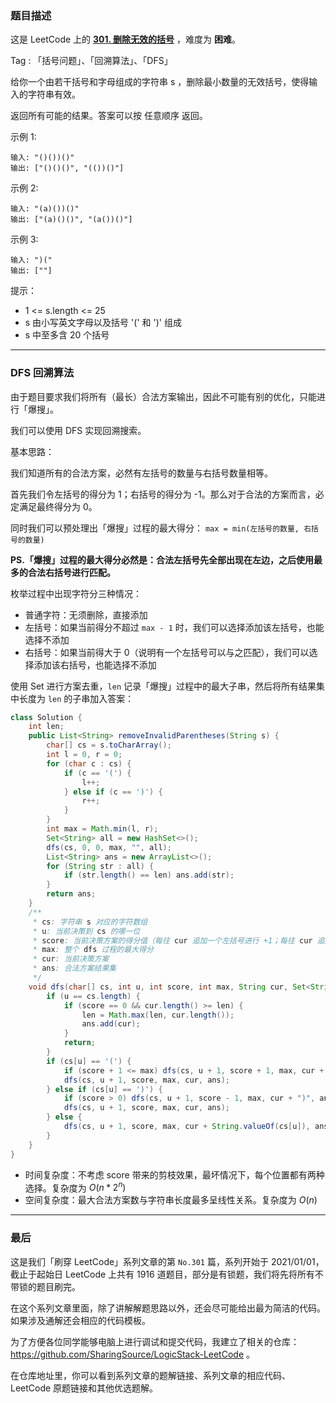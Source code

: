 ### 题目描述

这是 LeetCode 上的 **[301. 删除无效的括号](https://leetcode-cn.com/problems/remove-invalid-parentheses/solution/yi-fen-zhong-nei-kan-dong-jiang-gua-hao-aya6k/)** ，难度为 **困难**。

Tag : 「括号问题」、「回溯算法」、「DFS」



给你一个由若干括号和字母组成的字符串 s ，删除最小数量的无效括号，使得输入的字符串有效。

返回所有可能的结果。答案可以按 任意顺序 返回。


示例 1:
```
输入: "()())()"
输出: ["()()()", "(())()"]
```
示例 2:
```
输入: "(a)())()"
输出: ["(a)()()", "(a())()"]
```
示例 3:
```
输入: ")("
输出: [""]
```

提示：
* 1 <= s.length <= 25
* s 由小写英文字母以及括号 '(' 和 ')' 组成
* s 中至多含 20 个括号

---

### DFS 回溯算法

由于题目要求我们将所有（最长）合法方案输出，因此不可能有别的优化，只能进行「爆搜」。

我们可以使用 DFS 实现回溯搜索。

基本思路：

我们知道所有的合法方案，必然有左括号的数量与右括号数量相等。

首先我们令左括号的得分为 1；右括号的得分为 -1。那么对于合法的方案而言，必定满足最终得分为 0。

同时我们可以预处理出「爆搜」过程的最大得分： `max = min(左括号的数量, 右括号的数量)`

**PS.「爆搜」过程的最大得分必然是：合法左括号先全部出现在左边，之后使用最多的合法右括号进行匹配。**

枚举过程中出现字符分三种情况：
* 普通字符：无须删除，直接添加
* 左括号：如果当前得分不超过 `max - 1` 时，我们可以选择添加该左括号，也能选择不添加
* 右括号：如果当前得大于 0（说明有一个左括号可以与之匹配），我们可以选择添加该右括号，也能选择不添加

使用 Set 进行方案去重，`len` 记录「爆搜」过程中的最大子串，然后将所有结果集中长度为 `len` 的子串加入答案：

```Java []
class Solution {
    int len;
    public List<String> removeInvalidParentheses(String s) {
        char[] cs = s.toCharArray();
        int l = 0, r = 0;
        for (char c : cs) {
            if (c == '(') {
                l++;
            } else if (c == ')') {
                r++;
            }
        }
        int max = Math.min(l, r);
        Set<String> all = new HashSet<>();
        dfs(cs, 0, 0, max, "", all);
        List<String> ans = new ArrayList<>();
        for (String str : all) {
            if (str.length() == len) ans.add(str);
        }
        return ans;
    }
    /**
     * cs: 字符串 s 对应的字符数组
     * u: 当前决策到 cs 的哪一位
     * score: 当前决策方案的得分值（每往 cur 追加一个左括号进行 +1；每往 cur 追加一个右括号进行 -1）
     * max: 整个 dfs 过程的最大得分
     * cur: 当前决策方案 
     * ans: 合法方案结果集
     */
    void dfs(char[] cs, int u, int score, int max, String cur, Set<String> ans) {
        if (u == cs.length) {
            if (score == 0 && cur.length() >= len) {
                len = Math.max(len, cur.length());
                ans.add(cur);
            }
            return;
        }
        if (cs[u] == '(') {
            if (score + 1 <= max) dfs(cs, u + 1, score + 1, max, cur + "(", ans);
            dfs(cs, u + 1, score, max, cur, ans);
        } else if (cs[u] == ')') {
            if (score > 0) dfs(cs, u + 1, score - 1, max, cur + ")", ans);
            dfs(cs, u + 1, score, max, cur, ans);
        } else {
            dfs(cs, u + 1, score, max, cur + String.valueOf(cs[u]), ans);
        }
    }
}
```
* 时间复杂度：不考虑 score 带来的剪枝效果，最坏情况下，每个位置都有两种选择。复杂度为 $O(n * 2^n)$
* 空间复杂度：最大合法方案数与字符串长度最多呈线性关系。复杂度为 $O(n)$

---

### 最后

这是我们「刷穿 LeetCode」系列文章的第 `No.301` 篇，系列开始于 2021/01/01，截止于起始日 LeetCode 上共有 1916 道题目，部分是有锁题，我们将先将所有不带锁的题目刷完。

在这个系列文章里面，除了讲解解题思路以外，还会尽可能给出最为简洁的代码。如果涉及通解还会相应的代码模板。

为了方便各位同学能够电脑上进行调试和提交代码，我建立了相关的仓库：https://github.com/SharingSource/LogicStack-LeetCode 。

在仓库地址里，你可以看到系列文章的题解链接、系列文章的相应代码、LeetCode 原题链接和其他优选题解。

